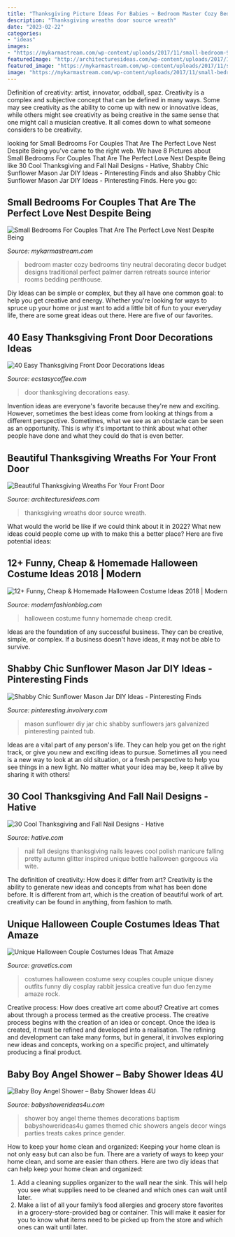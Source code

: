 ```yaml
---
title: "Thanksgiving Picture Ideas For Babies ~ Bedroom Master Cozy Bedrooms Tiny Neutral Decorating Decor Budget Designs Traditional Perfect Palmer Darren Retreats Source Interior Rooms Bedding Penthouse"
description: "Thanksgiving wreaths door source wreath"
date: "2023-02-22"
categories:
- "ideas"
images:
- "https://mykarmastream.com/wp-content/uploads/2017/11/small-bedroom-9.jpg"
featuredImage: "http://architecturesideas.com/wp-content/uploads/2017/10/thanksgiving-wreaths-17-1.jpg"
featured_image: "https://mykarmastream.com/wp-content/uploads/2017/11/small-bedroom-9.jpg"
image: "https://mykarmastream.com/wp-content/uploads/2017/11/small-bedroom-9.jpg"
---
```



Definition of creativity: artist, innovator, oddball, spaz.
Creativity is a complex and subjective concept that can be defined in many ways. Some may see creativity as the ability to come up with new or innovative ideas, while others might see creativity as being creative in the same sense that one might call a musician creative. It all comes down to what someone considers to be creativity.

	

		
looking for Small Bedrooms For Couples That Are The Perfect Love Nest Despite Being you've came to the right web. We have 8 Pictures about Small Bedrooms For Couples That Are The Perfect Love Nest Despite Being like 30 Cool Thanksgiving and Fall Nail Designs - Hative, Shabby Chic Sunflower Mason Jar DIY Ideas - Pinteresting Finds and also Shabby Chic Sunflower Mason Jar DIY Ideas - Pinteresting Finds. Here you go:
		
    
## Small Bedrooms For Couples That Are The Perfect Love Nest Despite Being

<img loading=lazy src="https://mykarmastream.com/wp-content/uploads/2017/11/small-bedroom-9.jpg" onerror="this.onerror=null;this.src='https://tse1.mm.bing.net/th?id=OIP.WkmtYNCZy9FsSSlIBmQUgwDMEx&amp;pid=15.1';" alt="Small Bedrooms For Couples That Are The Perfect Love Nest Despite Being">

_Source: mykarmastream.com_

>bedroom master cozy bedrooms tiny neutral decorating decor budget designs traditional perfect palmer darren retreats source interior rooms bedding penthouse. 

	

Diy Ideas can be simple or complex, but they all have one common goal: to help you get creative and energy. Whether you're looking for ways to spruce up your home or just want to add a little bit of fun to your everyday life, there are some great ideas out there. Here are five of our favorites.

    
## 40 Easy Thanksgiving Front Door Decorations Ideas

<img loading=lazy src="https://i1.wp.com/www.ecstasycoffee.com/wp-content/uploads/2016/10/Thanksgiving-Front-Door-Decorations-13.jpg" onerror="this.onerror=null;this.src='https://tse1.mm.bing.net/th?id=OIP.ftgLEwJowab5hv_kvsBSpwHaJ4&amp;pid=15.1';" alt="40 Easy Thanksgiving Front Door Decorations Ideas">

_Source: ecstasycoffee.com_

>door thanksgiving decorations easy. 

	

Invention ideas are everyone's favorite because they're new and exciting. However, sometimes the best ideas come from looking at things from a different perspective. Sometimes, what we see as an obstacle can be seen as an opportunity. This is why it's important to think about what other people have done and what they could do that is even better.

    
## Beautiful Thanksgiving Wreaths For Your Front Door

<img loading=lazy src="http://architecturesideas.com/wp-content/uploads/2017/10/thanksgiving-wreaths-17-1.jpg" onerror="this.onerror=null;this.src='https://tse2.mm.bing.net/th?id=OIP.PQh5nj6-4mSa7ii6wdO6mgHaFj&amp;pid=15.1';" alt="Beautiful Thanksgiving Wreaths For Your Front Door">

_Source: architecturesideas.com_

>thanksgiving wreaths door source wreath. 

	

What would the world be like if we could think about it in 2022? What new ideas could people come up with to make this a better place? Here are five potential ideas:

    
## 12+ Funny, Cheap &amp; Homemade Halloween Costume Ideas 2018 | Modern

<img loading=lazy src="http://modernfashionblog.com/wp-content/uploads/2018/08/12-Funny-Cheap-Homemade-Halloween-Costume-Ideas-2018-14.jpg" onerror="this.onerror=null;this.src='https://tse2.mm.bing.net/th?id=OIP.sdRXBo8DjR90595MGsmmAQHaKo&amp;pid=15.1';" alt="12+ Funny, Cheap &amp; Homemade Halloween Costume Ideas 2018 | Modern">

_Source: modernfashionblog.com_

>halloween costume funny homemade cheap credit. 

	

Ideas are the foundation of any successful business. They can be creative, simple, or complex. If a business doesn't have ideas, it may not be able to survive.

    
## Shabby Chic Sunflower Mason Jar DIY Ideas - Pinteresting Finds

<img loading=lazy src="http://pinteresting.involvery.com/wp-content/uploads/sites/15/2016/10/1252_1883327114-1.jpg" onerror="this.onerror=null;this.src='https://tse4.mm.bing.net/th?id=OIP.NxW3_bwmxfJ-dcpv73NjegHaNK&amp;pid=15.1';" alt="Shabby Chic Sunflower Mason Jar DIY Ideas - Pinteresting Finds">

_Source: pinteresting.involvery.com_

>mason sunflower diy jar chic shabby sunflowers jars galvanized pinteresting painted tub. 

	

Ideas are a vital part of any person's life. They can help you get on the right track, or give you new and exciting ideas to pursue. Sometimes all you need is a new way to look at an old situation, or a fresh perspective to help you see things in a new light. No matter what your idea may be, keep it alive by sharing it with others!

    
## 30 Cool Thanksgiving And Fall Nail Designs - Hative

<img loading=lazy src="http://hative.com/wp-content/uploads/2014/11/thanksgiving-nail-designs/18-thanksgiving-and-fall-nail-designs.jpg" onerror="this.onerror=null;this.src='https://tse2.mm.bing.net/th?id=OIP.bpSNyEQWzOt7rDfGBEKYhQHaKx&amp;pid=15.1';" alt="30 Cool Thanksgiving and Fall Nail Designs - Hative">

_Source: hative.com_

>nail fall designs thanksgiving nails leaves cool polish manicure falling pretty autumn glitter inspired unique bottle halloween gorgeous via wite. 

	

The definition of creativity: How does it differ from art?
Creativity is the ability to generate new ideas and concepts from what has been done before. It is different from art, which is the creation of beautiful work of art. creativity can be found in anything, from fashion to math.

    
## Unique Halloween Couple Costumes Ideas That Amaze

<img loading=lazy src="https://www.gravetics.com/wp-content/uploads/2017/07/Halloween-Costumes-Ideas-2017.jpg" onerror="this.onerror=null;this.src='https://tse4.mm.bing.net/th?id=OIP.nvYQ-l4Gzwj7OW3i01nHywHaLH&amp;pid=15.1';" alt="Unique Halloween Couple Costumes Ideas That Amaze">

_Source: gravetics.com_

>costumes halloween costume sexy couples couple unique disney outfits funny diy cosplay rabbit jessica creative fun duo fenzyme amaze rock. 

	

Creative process: How does creative art come about?
Creative art comes about through a process termed as the creative process. The creative process begins with the creation of an idea or concept. Once the idea is created, it must be refined and developed into a realisation. The refining and development can take many forms, but in general, it involves exploring new ideas and concepts, working on a specific project, and ultimately producing a final product.

    
## Baby Boy Angel Shower – Baby Shower Ideas 4U

<img loading=lazy src="https://babyshowerideas4u.com/wp-content/uploads/2016/09/Baby-Boy-Angel-Shower-Treats-600x800.jpg" onerror="this.onerror=null;this.src='https://tse4.mm.bing.net/th?id=OIP.5BoCeAjiq2qLMtQk7wpzRAHaJ4&amp;pid=15.1';" alt="Baby Boy Angel Shower – Baby Shower Ideas 4U">

_Source: babyshowerideas4u.com_

>shower boy angel theme themes decorations baptism babyshowerideas4u games themed chic showers angels decor wings parties treats cakes prince gender. 

	

How to keep your home clean and organized:
Keeping your home clean is not only easy but can also be fun. There are a variety of ways to keep your home clean, and some are easier than others. Here are two diy ideas that can help keep your home clean and organized:
1. Add a cleaning supplies organizer to the wall near the sink. This will help you see what supplies need to be cleaned and which ones can wait until later.
2. Make a list of all your family’s food allergies and grocery store favorites in a grocery-store-provided bag or container. This will make it easier for you to know what items need to be picked up from the store and which ones can wait until later.

